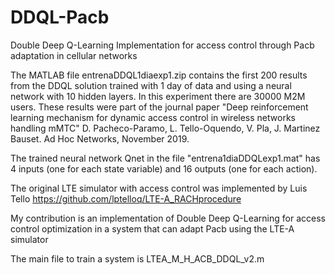 # DDQL-Pacb
Double Deep Q-Learning Implementation for access control through Pacb adaptation in cellular networks

The MATLAB file entrenaDDQL1diaexp1.zip contains the first 200 results from the DDQL solution trained with 1 day of data and using a neural network with 10 hidden layers. In this experiment there are 30000 M2M users. These results were part of the journal paper "Deep reinforcement learning mechanism for dynamic access control in wireless networks handling mMTC" D. Pacheco-Paramo, L. Tello-Oquendo, V. Pla, J. Martinez Bauset. Ad Hoc Networks, November 2019.

The trained neural network Qnet in the file "entrena1diaDDQLexp1.mat" has 4 inputs (one for each state variable) and 16 outputs (one for each action). 


The original LTE simulator with access control was implemented by Luis Tello https://github.com/lptelloq/LTE-A_RACHprocedure

My contribution is an implementation of Double Deep Q-Learning for access control optimization in a system that can adapt Pacb using the LTE-A simulator

The main file to train a system is LTEA_M_H_ACB_DDQL_v2.m
